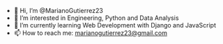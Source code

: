 - 👋 Hi, I’m @MarianoGutierrez23
- 👀 I’m interested in Engineering, Python and Data Analysis
- 🌱 I’m currently learning Web Development with Django and JavaScript
- 📫 How to reach me: marianogutierrez23@gmail.com

<!---
MarianoGutierrez23/MarianoGutierrez23 is a ✨ special ✨ repository because its `README.md` (this file) appears on your GitHub profile.
You can click the Preview link to take a look at your changes.
--->
